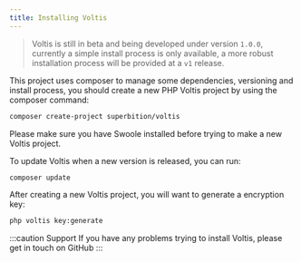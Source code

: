 ```yaml
---
title: Installing Voltis
---
```


> Voltis is still in beta and being developed under version `1.0.0`, currently a simple install process is only available, a more robust installation process will be provided at a `v1` release.

This project uses composer to manage some dependencies, versioning and install process, you should create a new PHP Voltis project by using the composer command:

```bash
composer create-project superbition/voltis
```

Please make sure you have Swoole installed before trying to make a new Voltis project.

To update Voltis when a new version is released, you can run:

```bash
composer update
```

After creating a new Voltis project, you will want to generate a encryption key:

```bash
php voltis key:generate
```
:::caution Support
If you have any problems trying to install Voltis, please get in touch on GitHub
:::